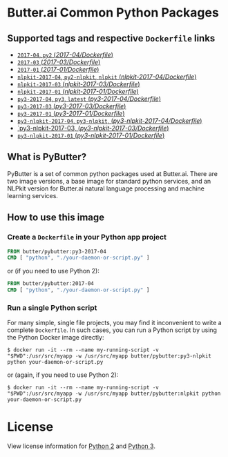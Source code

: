 Butter.ai Common Python Packages
================================

## Supported tags and respective `Dockerfile` links

-	[`2017-04`, `py2` (*2017-04/Dockerfile*)](https://github.com/butter/docker-pybutter/blob/021b54a67ef2945e274d305f9c245dac5f142442/py2/2017-04/python/Dockerfile)
-	[`2017-03` (*2017-03/Dockerfile*)](https://github.com/butter/docker-pybutter/blob/4e9990a6a6fa921e9baae02b738ec84b639aec7c/py2/2017-03/python/Dockerfile)
-	[`2017-01` (*2017-01/Dockerfile*)](https://github.com/butter/docker-pybutter/blob/5f733bacdea7a89783aea7d64da06135d85f85b1/py2/2017-01/python/Dockerfile)
-	[`nlpkit-2017-04`, `py2-nlpkit`, `nlpkit` (*nlpkit-2017-04/Dockerfile*)](https://github.com/butter/docker-pybutter/blob/021b54a67ef2945e274d305f9c245dac5f142442/py2/2017-04/nlpkit/Dockerfile)
-	[`nlpkit-2017-03` (*nlpkit-2017-03/Dockerfile*)](https://github.com/butter/docker-pybutter/blob/4e9990a6a6fa921e9baae02b738ec84b639aec7c/py2/2017-03/nlpkit/Dockerfile)
-	[`nlpkit-2017-01` (*nlpkit-2017-01/Dockerfile*)](https://github.com/butter/docker-pybutter/blob/bacd44bfc020768e7d3efef7b712c8b264610166/py2/2017-01/nlpkit/Dockerfile)
-	[`py3-2017-04`, `py3`, `latest` (*py3-2017-04/Dockerfile*)](https://github.com/butter/docker-pybutter/blob/021b54a67ef2945e274d305f9c245dac5f142442/py3/2017-04/python/Dockerfile)
-	[`py3-2017-03` (*py3-2017-03/Dockerfile*)](https://github.com/butter/docker-pybutter/blob/4e9990a6a6fa921e9baae02b738ec84b639aec7c/py3/2017-03/python/Dockerfile)
-	[`py3-2017-01` (*py3-2017-01/Dockerfile*)](https://github.com/butter/docker-pybutter/blob/5f733bacdea7a89783aea7d64da06135d85f85b1/py3/2017-01/python/Dockerfile)
-	[`py3-nlpkit-2017-04`, `py3-nlpkit`, (*py3-nlpkit-2017-04/Dockerfile*)](https://github.com/butter/docker-pybutter/blob/021b54a67ef2945e274d305f9c245dac5f142442/py3/2017-04/nlpkit/Dockerfile)
-	[`py3-nlpkit-2017-03, (*py3-nlpkit-2017-03/Dockerfile*)](https://github.com/butter/docker-pybutter/blob/4e9990a6a6fa921e9baae02b738ec84b639aec7c/py3/2017-03/nlpkit/Dockerfile)
-	[`py3-nlpkit-2017-01` (*py3-nlpkit-2017-01/Dockerfile*)](https://github.com/butter/docker-pybutter/blob/2bd15138b0a905cd695751d55a37ca34ffa43365/py3/2017-01/nlpkit/Dockerfile)

## What is PyButter?

PyButter is a set of common python packages used at Butter.ai. There are two
image versions, a base image for standard python services, and an NLPkit version
for Butter.ai natural language processing and machine learning services.

## How to use this image

### Create a `Dockerfile` in your Python app project

```dockerfile
FROM butter/pybutter:py3-2017-04
CMD [ "python", "./your-daemon-or-script.py" ]
```

or (if you need to use Python 2):

```dockerfile
FROM butter/pybutter:2017-04
CMD [ "python", "./your-daemon-or-script.py" ]
```

### Run a single Python script

For many simple, single file projects, you may find it inconvenient to write a complete `Dockerfile`. In such cases, you can run a Python script by using the Python Docker image directly:

```console
$ docker run -it --rm --name my-running-script -v "$PWD":/usr/src/myapp -w /usr/src/myapp butter/pybutter:py3-nlpkit python your-daemon-or-script.py
```

or (again, if you need to use Python 2):

```console
$ docker run -it --rm --name my-running-script -v "$PWD":/usr/src/myapp -w /usr/src/myapp butter/pybutter:nlpkit python your-daemon-or-script.py
```

# License

View license information for [Python 2](https://docs.python.org/2/license.html) and [Python 3](https://docs.python.org/3/license.html).

